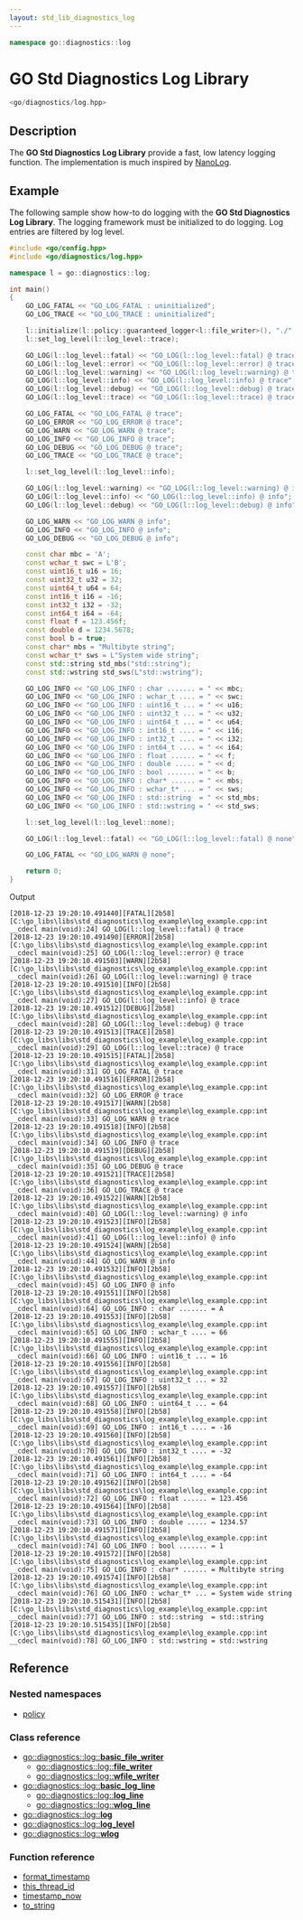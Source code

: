 ```yaml
---
layout: std_lib_diagnostics_log
---
```


```c++
namespace go::diagnostics::log
```

# GO Std Diagnostics Log Library

```c++
<go/diagnostics/log.hpp>
```

## Description

The **GO Std Diagnostics Log Library** provide a fast, low latency
logging function. The implementation is much inspired by
[NanoLog](https://github.com/Iyengar111/NanoLog).

## Example

The following sample show how-to do logging with the
**GO Std Diagnostics Log Library**. The logging framework
must be initialized to do logging. Log entries are filtered
by log level.

```c++
#include <go/config.hpp>
#include <go/diagnostics/log.hpp>

namespace l = go::diagnostics::log;

int main()
{
    GO_LOG_FATAL << "GO_LOG_FATAL : uninitialized";
    GO_LOG_TRACE << "GO_LOG_TRACE : uninitialized";

    l::initialize(l::policy::guaranteed_logger<l::file_writer>(), "./", "log_example", 10);
    l::set_log_level(l::log_level::trace);

    GO_LOG(l::log_level::fatal) << "GO_LOG(l::log_level::fatal) @ trace";
    GO_LOG(l::log_level::error) << "GO_LOG(l::log_level::error) @ trace";
    GO_LOG(l::log_level::warning) << "GO_LOG(l::log_level::warning) @ trace";
    GO_LOG(l::log_level::info) << "GO_LOG(l::log_level::info) @ trace";
    GO_LOG(l::log_level::debug) << "GO_LOG(l::log_level::debug) @ trace";
    GO_LOG(l::log_level::trace) << "GO_LOG(l::log_level::trace) @ trace";

    GO_LOG_FATAL << "GO_LOG_FATAL @ trace";
    GO_LOG_ERROR << "GO_LOG_ERROR @ trace";
    GO_LOG_WARN << "GO_LOG_WARN @ trace";
    GO_LOG_INFO << "GO_LOG_INFO @ trace";
    GO_LOG_DEBUG << "GO_LOG_DEBUG @ trace";
    GO_LOG_TRACE << "GO_LOG_TRACE @ trace";

    l::set_log_level(l::log_level::info);

    GO_LOG(l::log_level::warning) << "GO_LOG(l::log_level::warning) @ info";
    GO_LOG(l::log_level::info) << "GO_LOG(l::log_level::info) @ info";
    GO_LOG(l::log_level::debug) << "GO_LOG(l::log_level::debug) @ info";

    GO_LOG_WARN << "GO_LOG_WARN @ info";
    GO_LOG_INFO << "GO_LOG_INFO @ info";
    GO_LOG_DEBUG << "GO_LOG_DEBUG @ info";

    const char mbc = 'A';
    const wchar_t swc = L'B';
    const uint16_t u16 = 16;
    const uint32_t u32 = 32;
    const uint64_t u64 = 64;
    const int16_t i16 = -16;
    const int32_t i32 = -32;
    const int64_t i64 = -64;
    const float f = 123.456f;
    const double d = 1234.5678;
    const bool b = true;
    const char* mbs = "Multibyte string";
    const wchar_t* sws = L"System wide string";
    const std::string std_mbs("std::string");
    const std::wstring std_sws(L"std::wstring");

    GO_LOG_INFO << "GO_LOG_INFO : char ....... = " << mbc;
    GO_LOG_INFO << "GO_LOG_INFO : wchar_t .... = " << swc;
    GO_LOG_INFO << "GO_LOG_INFO : uint16_t ... = " << u16;
    GO_LOG_INFO << "GO_LOG_INFO : uint32_t ... = " << u32;
    GO_LOG_INFO << "GO_LOG_INFO : uint64_t ... = " << u64;
    GO_LOG_INFO << "GO_LOG_INFO : int16_t .... = " << i16;
    GO_LOG_INFO << "GO_LOG_INFO : int32_t .... = " << i32;
    GO_LOG_INFO << "GO_LOG_INFO : int64_t .... = " << i64;
    GO_LOG_INFO << "GO_LOG_INFO : float ...... = " << f;
    GO_LOG_INFO << "GO_LOG_INFO : double ..... = " << d;
    GO_LOG_INFO << "GO_LOG_INFO : bool ....... = " << b;
    GO_LOG_INFO << "GO_LOG_INFO : char* ...... = " << mbs;
    GO_LOG_INFO << "GO_LOG_INFO : wchar_t* ... = " << sws;
    GO_LOG_INFO << "GO_LOG_INFO : std::string  = " << std_mbs;
    GO_LOG_INFO << "GO_LOG_INFO : std::wstring = " << std_sws;

    l::set_log_level(l::log_level::none);

    GO_LOG(l::log_level::fatal) << "GO_LOG(l::log_level::fatal) @ none";

    GO_LOG_FATAL << "GO_LOG_WARN @ none";

    return 0;
}

```

Output

```
[2018-12-23 19:20:10.491440][FATAL][2b58][C:\go_libs\libs\std_diagnostics\log_example\log_example.cpp:int __cdecl main(void):24] GO_LOG(l::log_level::fatal) @ trace
[2018-12-23 19:20:10.491490][ERROR][2b58][C:\go_libs\libs\std_diagnostics\log_example\log_example.cpp:int __cdecl main(void):25] GO_LOG(l::log_level::error) @ trace
[2018-12-23 19:20:10.491503][WARN][2b58][C:\go_libs\libs\std_diagnostics\log_example\log_example.cpp:int __cdecl main(void):26] GO_LOG(l::log_level::warning) @ trace
[2018-12-23 19:20:10.491510][INFO][2b58][C:\go_libs\libs\std_diagnostics\log_example\log_example.cpp:int __cdecl main(void):27] GO_LOG(l::log_level::info) @ trace
[2018-12-23 19:20:10.491512][DEBUG][2b58][C:\go_libs\libs\std_diagnostics\log_example\log_example.cpp:int __cdecl main(void):28] GO_LOG(l::log_level::debug) @ trace
[2018-12-23 19:20:10.491513][TRACE][2b58][C:\go_libs\libs\std_diagnostics\log_example\log_example.cpp:int __cdecl main(void):29] GO_LOG(l::log_level::trace) @ trace
[2018-12-23 19:20:10.491515][FATAL][2b58][C:\go_libs\libs\std_diagnostics\log_example\log_example.cpp:int __cdecl main(void):31] GO_LOG_FATAL @ trace
[2018-12-23 19:20:10.491516][ERROR][2b58][C:\go_libs\libs\std_diagnostics\log_example\log_example.cpp:int __cdecl main(void):32] GO_LOG_ERROR @ trace
[2018-12-23 19:20:10.491517][WARN][2b58][C:\go_libs\libs\std_diagnostics\log_example\log_example.cpp:int __cdecl main(void):33] GO_LOG_WARN @ trace
[2018-12-23 19:20:10.491518][INFO][2b58][C:\go_libs\libs\std_diagnostics\log_example\log_example.cpp:int __cdecl main(void):34] GO_LOG_INFO @ trace
[2018-12-23 19:20:10.491519][DEBUG][2b58][C:\go_libs\libs\std_diagnostics\log_example\log_example.cpp:int __cdecl main(void):35] GO_LOG_DEBUG @ trace
[2018-12-23 19:20:10.491521][TRACE][2b58][C:\go_libs\libs\std_diagnostics\log_example\log_example.cpp:int __cdecl main(void):36] GO_LOG_TRACE @ trace
[2018-12-23 19:20:10.491522][WARN][2b58][C:\go_libs\libs\std_diagnostics\log_example\log_example.cpp:int __cdecl main(void):40] GO_LOG(l::log_level::warning) @ info
[2018-12-23 19:20:10.491523][INFO][2b58][C:\go_libs\libs\std_diagnostics\log_example\log_example.cpp:int __cdecl main(void):41] GO_LOG(l::log_level::info) @ info
[2018-12-23 19:20:10.491524][WARN][2b58][C:\go_libs\libs\std_diagnostics\log_example\log_example.cpp:int __cdecl main(void):44] GO_LOG_WARN @ info
[2018-12-23 19:20:10.491532][INFO][2b58][C:\go_libs\libs\std_diagnostics\log_example\log_example.cpp:int __cdecl main(void):45] GO_LOG_INFO @ info
[2018-12-23 19:20:10.491551][INFO][2b58][C:\go_libs\libs\std_diagnostics\log_example\log_example.cpp:int __cdecl main(void):64] GO_LOG_INFO : char ....... = A
[2018-12-23 19:20:10.491553][INFO][2b58][C:\go_libs\libs\std_diagnostics\log_example\log_example.cpp:int __cdecl main(void):65] GO_LOG_INFO : wchar_t .... = 66
[2018-12-23 19:20:10.491555][INFO][2b58][C:\go_libs\libs\std_diagnostics\log_example\log_example.cpp:int __cdecl main(void):66] GO_LOG_INFO : uint16_t ... = 16
[2018-12-23 19:20:10.491556][INFO][2b58][C:\go_libs\libs\std_diagnostics\log_example\log_example.cpp:int __cdecl main(void):67] GO_LOG_INFO : uint32_t ... = 32
[2018-12-23 19:20:10.491557][INFO][2b58][C:\go_libs\libs\std_diagnostics\log_example\log_example.cpp:int __cdecl main(void):68] GO_LOG_INFO : uint64_t ... = 64
[2018-12-23 19:20:10.491558][INFO][2b58][C:\go_libs\libs\std_diagnostics\log_example\log_example.cpp:int __cdecl main(void):69] GO_LOG_INFO : int16_t .... = -16
[2018-12-23 19:20:10.491560][INFO][2b58][C:\go_libs\libs\std_diagnostics\log_example\log_example.cpp:int __cdecl main(void):70] GO_LOG_INFO : int32_t .... = -32
[2018-12-23 19:20:10.491561][INFO][2b58][C:\go_libs\libs\std_diagnostics\log_example\log_example.cpp:int __cdecl main(void):71] GO_LOG_INFO : int64_t .... = -64
[2018-12-23 19:20:10.491562][INFO][2b58][C:\go_libs\libs\std_diagnostics\log_example\log_example.cpp:int __cdecl main(void):72] GO_LOG_INFO : float ...... = 123.456
[2018-12-23 19:20:10.491564][INFO][2b58][C:\go_libs\libs\std_diagnostics\log_example\log_example.cpp:int __cdecl main(void):73] GO_LOG_INFO : double ..... = 1234.57
[2018-12-23 19:20:10.491571][INFO][2b58][C:\go_libs\libs\std_diagnostics\log_example\log_example.cpp:int __cdecl main(void):74] GO_LOG_INFO : bool ....... = 1
[2018-12-23 19:20:10.491572][INFO][2b58][C:\go_libs\libs\std_diagnostics\log_example\log_example.cpp:int __cdecl main(void):75] GO_LOG_INFO : char* ...... = Multibyte string
[2018-12-23 19:20:10.491574][INFO][2b58][C:\go_libs\libs\std_diagnostics\log_example\log_example.cpp:int __cdecl main(void):76] GO_LOG_INFO : wchar_t* ... = System wide string
[2018-12-23 19:20:10.515431][INFO][2b58][C:\go_libs\libs\std_diagnostics\log_example\log_example.cpp:int __cdecl main(void):77] GO_LOG_INFO : std::string  = std::string
[2018-12-23 19:20:10.515435][INFO][2b58][C:\go_libs\libs\std_diagnostics\log_example\log_example.cpp:int __cdecl main(void):78] GO_LOG_INFO : std::wstring = std::wstring
```

## Reference

### Nested namespaces

* [policy](./policy/policy.html)

### Class reference

* [go\::diagnostics\::log\::**basic_file_writer**](./class_template_basic_file_writer.html)
  * [go\::diagnostics\::log\::**file_writer**](./class_template_basic_file_writer.html)
  * [go\::diagnostics\::log\::**wfile_writer**](./class_template_basic_file_writer.html)
* [go\::diagnostics\::log\::**basic_log_line**](./class_template_basic_log_line.html)
  * [go\::diagnostics\::log\::**log_line**](./class_template_basic_log_line.html)
  * [go\::diagnostics\::log\::**wlog_line**](./class_template_basic_log_line.html)
* [go\::diagnostics\::log\::**log**](./class_log.html)
* [go\::diagnostics\::log\::**log_level**](./enum_log_level.html)
* [go\::diagnostics\::log\::**wlog**](./class_log.html)

### Function reference

* [format_timestamp](./function_timestamp.html)
* [this_thread_id](./function_this_thread_id.html)
* [timestamp_now](./function_timestamp.html)
* [to_string](./enum_log_level.html)
